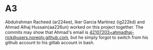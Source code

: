 # A3

Abdulrahman Racheed (ar224ee), Iker Garcia Martinez (ig222kd) and Ahmad Alhaj Hussain(aa226un) worked on this project together.
The commits may show that Ahmad's email is 42107203+ahmadhaj-rick@users.noreply.github.com, but he simply forgot to switch from his github account to his gitlab account in bash.